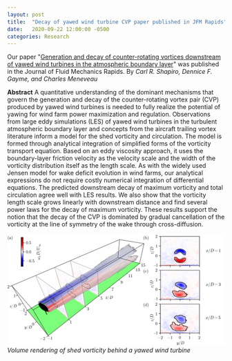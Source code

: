 ```yaml
---
layout: post
title:  "Decay of yawed wind turbine CVP paper published in JFM Rapids"
date:   2020-09-22 12:00:00 -0500
categories: Research
---
```

Our paper "[Generation and decay of counter-rotating vortices downstream of yawed wind turbines in the atmospheric boundary layer](https://doi.org/10.1017/jfm.2020.717)" was published in the Journal of Fluid Mechanics Rapids. By *Carl R. Shapiro, Dennice F. Gayme, and Charles Meneveau*

**Abstract**
A quantitative understanding of the dominant mechanisms that govern the generation and decay of the counter-rotating vortex pair (CVP) produced by yawed wind turbines is needed to fully realize the potential of yawing for wind farm power maximization and regulation. Observations from large eddy simulations (LES) of yawed wind turbines in the turbulent atmospheric boundary layer and concepts from the aircraft trailing vortex literature inform a model for the shed vorticity and circulation. The model is formed through analytical integration of simplified forms of the vorticity transport equation. Based on an eddy viscosity approach, it uses the boundary-layer friction velocity as the velocity scale and the width of the vorticity distribution itself as the length scale. As with the widely used Jensen model for wake deficit evolution in wind farms, our analytical expressions do not require costly numerical integration of differential equations. The predicted downstream decay of maximum vorticity and total circulation agree well with LES results. We also show that the vorticity length scale grows linearly with downstream distance and find several power laws for the decay of maximum vorticity. These results support the notion that the decay of the CVP is dominated by gradual cancellation of the vorticity at the line of symmetry of the wake through cross-diffusion.

![adm-correction](/img/vorticity-volume-contour.png)
*Volume rendering of shed vorticity behind a yawed wind turbine*
